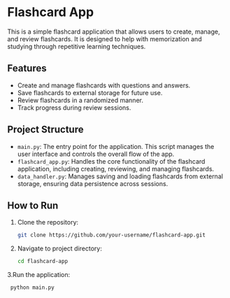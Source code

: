 # Flashcard App

This is a simple flashcard application that allows users to create, manage, and review flashcards. It is designed to help with memorization and studying through repetitive learning techniques.

## Features

- Create and manage flashcards with questions and answers.
- Save flashcards to external storage for future use.
- Review flashcards in a randomized manner.
- Track progress during review sessions.

## Project Structure

- `main.py`: The entry point for the application. This script manages the user interface and controls the overall flow of the app.
- `flashcard_app.py`: Handles the core functionality of the flashcard application, including creating, reviewing, and managing flashcards.
- `data_handler.py`: Manages saving and loading flashcards from external storage, ensuring data persistence across sessions.

## How to Run

1. Clone the repository:
   ```bash
   git clone https://github.com/your-username/flashcard-app.git
2. Navigate to project directory:
   ```bash
   cd flashcard-app
3.Run the application:
 ```bash
  python main.py

